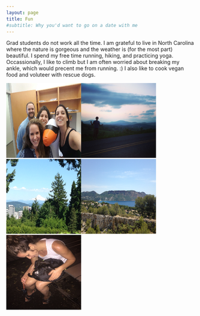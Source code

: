 ```yaml
---
layout: page
title: Fun
#subtitle: Why you'd want to go on a date with me
---
```


Grad students do not work all the time. I am grateful to live in North Carolina where the nature is gorgeous and the weather is (for the most part) beautiful. I spend my free time running, hiking, and practicing yoga. Occassionally, I like to climb but I am often worried about breaking my ankle, which would precent me from running. :) I also like to cook vegan food and voluteer with rescue dogs. 

<img src="2016-09-20 16.55.30.jpg" alt="Some of the MuchaGroup 2016" width="200" height="200"><img src="2017-04-28 20.22.59.jpg" alt="Asheville, NC" width="200" height="200"><img src="2017-05-27 15.46.02.jpg" alt="Portland, OR" width="200" height="200"><img src="2017-07-18 07.34.53.jpg" alt="La Cassis, France" width="200" height="200"><img src="2017-08-29 21.13.44.jpg" alt="Falling in love" width="200" height="200" rotate="90">





